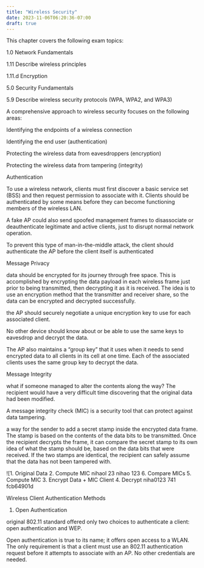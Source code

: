 ```yaml
---
title: "Wireless Security"
date: 2023-11-06T06:20:36-07:00
draft: true
---
```

This chapter covers the following exam topics:

1.0 Network Fundamentals

1.11 Describe wireless principles

1.11.d Encryption

5.0 Security Fundamentals

5.9 Describe wireless security protocols (WPA, WPA2, and WPA3)

A comprehensive approach to wireless security focuses on the following areas:

Identifying the endpoints of a wireless connection

Identifying the end user (authentication)

Protecting the wireless data from eavesdroppers (encryption)

Protecting the wireless data from tampering (integrity)

Authentication

To use a wireless network, clients must first discover a basic service set (BSS) and then request permission to associate with it. Clients should be authenticated by some means before they can become functioning members of the wireless LAN.

A fake AP could also send spoofed management frames to disassociate or deauthenticate legitimate and active clients, just to disrupt normal network operation.

To prevent this type of man-in-the-middle attack, the client should authenticate the AP before the client itself is authenticated

Message Privacy

data should be encrypted for its journey through free space. This is accomplished by encrypting the data payload in each wireless frame just prior to being transmitted, then decrypting it as it is received. The idea is to use an encryption method that the transmitter and receiver share, so the data can be encrypted and decrypted successfully.

the AP should securely negotiate a unique encryption key to use for each associated client.

No other device should know about or be able to use the same keys to eavesdrop and decrypt the data.

The AP also maintains a “group key” that it uses when it needs to send encrypted data to all clients in its cell at one time. Each of the associated clients uses the same group key to decrypt the data.

Message Integrity

what if someone managed to alter the contents along the way? The recipient would have a very difficult time discovering that the original data had been modified.

A message integrity check (MIC) is a security tool that can protect against data tampering.

a way for the sender to add a secret stamp inside the encrypted data frame. The stamp is based on the contents of the data bits to be transmitted. Once the recipient decrypts the frame, it can compare the secret stamp to its own idea of what the stamp should be, based on the data bits that were received. If the two stamps are identical, the recipient can safely assume that the data has not been tampered with.

![1. Original Data 
2. Compute MIC 
nihaol 23 
nihao 123 
6. Compare MICs 
5. Compute MIC 
3. Encrypt Data + MIC 
Client 
4. Decrypt 
niha0123 
741 fcb64901d 

Wireless Client Authentication Methods

1.  Open Authentication

original 802.11 standard offered only two choices to authenticate a client: open authentication and WEP.

Open authentication is true to its name; it offers open access to a WLAN. The only requirement is that a client must use an 802.11 authentication request before it attempts to associate with an AP. No other credentials are needed.
